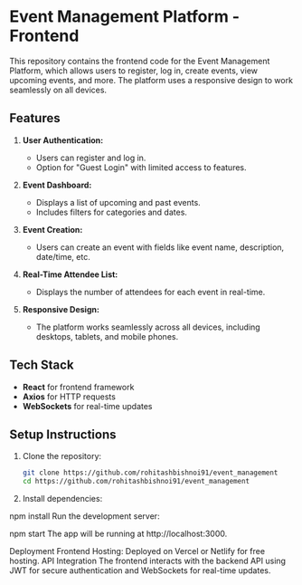 # Event Management Platform - Frontend

This repository contains the frontend code for the Event Management Platform, which allows users to register, log in, create events, view upcoming events, and more. The platform uses a responsive design to work seamlessly on all devices.

## Features

1. **User Authentication:**
   - Users can register and log in.
   - Option for "Guest Login" with limited access to features.

2. **Event Dashboard:**
   - Displays a list of upcoming and past events.
   - Includes filters for categories and dates.

3. **Event Creation:**
   - Users can create an event with fields like event name, description, date/time, etc.

4. **Real-Time Attendee List:**
   - Displays the number of attendees for each event in real-time.

5. **Responsive Design:**
   - The platform works seamlessly across all devices, including desktops, tablets, and mobile phones.

## Tech Stack

- **React** for frontend framework
- **Axios** for HTTP requests
- **WebSockets** for real-time updates

## Setup Instructions

1. Clone the repository:
   ```bash
   git clone https://github.com/rohitashbishnoi91/event_management
   cd https://github.com/rohitashbishnoi91/event_management

 2. Install dependencies:



npm install
Run the development server:


npm start
The app will be running at http://localhost:3000.

Deployment
Frontend Hosting: Deployed on Vercel or Netlify for free hosting.
API Integration
The frontend interacts with the backend API using JWT for secure authentication and WebSockets for real-time updates.

